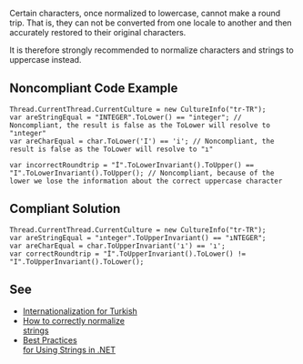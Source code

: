 
Certain characters, once normalized to lowercase, cannot make a round trip. That is, they can not be converted from one locale to another and then accurately restored to their original characters.

It is therefore strongly recommended to normalize characters and strings to uppercase instead.

## Noncompliant Code Example


    Thread.CurrentThread.CurrentCulture = new CultureInfo("tr-TR");
    var areStringEqual = "INTEGER".ToLower() == "integer"; // Noncompliant, the result is false as the ToLower will resolve to "ınteger"
    var areCharEqual = char.ToLower('I') == 'i'; // Noncompliant, the result is false as the ToLower will resolve to "ı"
    
    var incorrectRoundtrip = "İ".ToLowerInvariant().ToUpper() == "I".ToLowerInvariant().ToUpper(); // Noncompliant, because of the lower we lose the information about the correct uppercase character


## Compliant Solution


    Thread.CurrentThread.CurrentCulture = new CultureInfo("tr-TR");
    var areStringEqual = "ınteger".ToUpperInvariant() == "ıNTEGER";
    var areCharEqual = char.ToUpperInvariant('ı') == 'ı';
    var correctRoundtrip = "İ".ToUpperInvariant().ToLower() != "I".ToUpperInvariant().ToLower();


## See

- [Internationalization for Turkish](http://www.i18nguy.com/unicode/turkish-i18n.html)
- [How to correctly normalize<br>  strings](https://gingter.org/2018/07/10/how-to-correctly-normalize-strings-and-how-to-compare-them-in-net/)
- [Best Practices<br>  for Using Strings in .NET](https://docs.microsoft.com/en-us/dotnet/standard/base-types/best-practices-strings#recommendations-for-string-usage)

